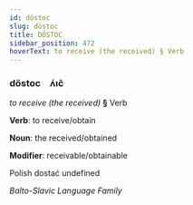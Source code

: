 ```yaml
---
id: döstoc
slug: döstoc
title: DÖSTOC
sidebar_position: 472
hoverText: to receive (the received) § Verb
---
```


### döstoc&emsp;<span kind="abugida">ʌ́ıc̄</span>

*to receive (the received)* **§** Verb

**Verb**: to receive/obtain

**Noun**: the received/obtained

**Modifier**: receivable/obtainable

Polish dostać undefined

*Balto-Slavic Language Family*